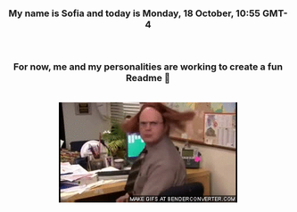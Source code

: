 


<div align="center">
<h3 >My name is Sofia and today is Monday, 18 October, 10:55 GMT-4</h3><br>
<h3 >For now, me and my personalities are working to create a fun Readme 👋
</h3><br>
<img src='img/dwight.gif' alt='working...'/>
</div>
